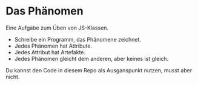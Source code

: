 # Das Phänomen

Eine Aufgabe zum Üben von JS-Klassen.

- Schreibe ein Programm, das Phänomene zeichnet.
- Jedes Phänomen hat Attribute.
- Jedes Attribut hat Artefakte.
- Jedes Phänomen gleicht dem anderen, aber keines ist gleich.

Du kannst den Code in diesem Repo als Ausganspunkt nutzen, musst aber nicht.